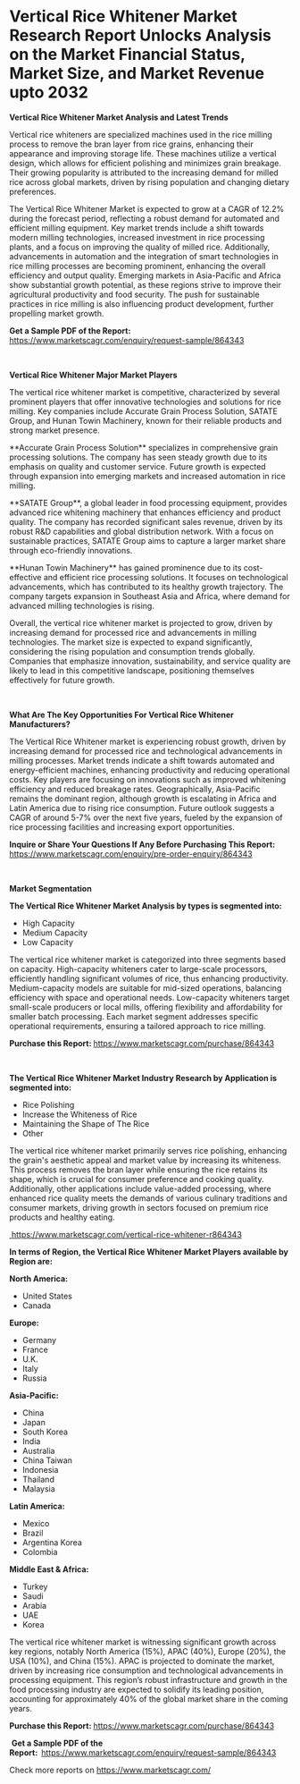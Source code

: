 <p><h1>Vertical Rice Whitener Market Research Report Unlocks Analysis on the Market Financial Status, Market Size, and Market Revenue upto 2032</h1></p><p><strong>Vertical Rice Whitener Market Analysis and Latest Trends</strong></p>
<p><p>Vertical rice whiteners are specialized machines used in the rice milling process to remove the bran layer from rice grains, enhancing their appearance and improving storage life. These machines utilize a vertical design, which allows for efficient polishing and minimizes grain breakage. Their growing popularity is attributed to the increasing demand for milled rice across global markets, driven by rising population and changing dietary preferences.</p><p>The Vertical Rice Whitener Market is expected to grow at a CAGR of 12.2% during the forecast period, reflecting a robust demand for automated and efficient milling equipment. Key market trends include a shift towards modern milling technologies, increased investment in rice processing plants, and a focus on improving the quality of milled rice. Additionally, advancements in automation and the integration of smart technologies in rice milling processes are becoming prominent, enhancing the overall efficiency and output quality. Emerging markets in Asia-Pacific and Africa show substantial growth potential, as these regions strive to improve their agricultural productivity and food security. The push for sustainable practices in rice milling is also influencing product development, further propelling market growth.</p></p>
<p><strong>Get a Sample PDF of the Report:&nbsp;</strong> <a href="https://www.marketscagr.com/enquiry/request-sample/864343?utm_campaign=2600&utm_medium=2&utm_source=Github&utm_content=ia&utm_term=20022025&utm_id=vertical-rice-whitener">https://www.marketscagr.com/enquiry/request-sample/864343</a></p>
<p>&nbsp;</p>
<p><strong>Vertical Rice Whitener Major Market Players</strong></p>
<p><p>The vertical rice whitener market is competitive, characterized by several prominent players that offer innovative technologies and solutions for rice milling. Key companies include Accurate Grain Process Solution, SATATE Group, and Hunan Towin Machinery, known for their reliable products and strong market presence.</p><p>**Accurate Grain Process Solution** specializes in comprehensive grain processing solutions. The company has seen steady growth due to its emphasis on quality and customer service. Future growth is expected through expansion into emerging markets and increased automation in rice milling.</p><p>**SATATE Group**, a global leader in food processing equipment, provides advanced rice whitening machinery that enhances efficiency and product quality. The company has recorded significant sales revenue, driven by its robust R&D capabilities and global distribution network. With a focus on sustainable practices, SATATE Group aims to capture a larger market share through eco-friendly innovations.</p><p>**Hunan Towin Machinery** has gained prominence due to its cost-effective and efficient rice processing solutions. It focuses on technological advancements, which has contributed to its healthy growth trajectory. The company targets expansion in Southeast Asia and Africa, where demand for advanced milling technologies is rising.</p><p>Overall, the vertical rice whitener market is projected to grow, driven by increasing demand for processed rice and advancements in milling technologies. The market size is expected to expand significantly, considering the rising population and consumption trends globally. Companies that emphasize innovation, sustainability, and service quality are likely to lead in this competitive landscape, positioning themselves effectively for future growth.</p></p>
<p>&nbsp;</p>
<p><strong>What Are The Key Opportunities For Vertical Rice Whitener Manufacturers?</strong></p>
<p><p>The Vertical Rice Whitener market is experiencing robust growth, driven by increasing demand for processed rice and technological advancements in milling processes. Market trends indicate a shift towards automated and energy-efficient machines, enhancing productivity and reducing operational costs. Key players are focusing on innovations such as improved whitening efficiency and reduced breakage rates. Geographically, Asia-Pacific remains the dominant region, although growth is escalating in Africa and Latin America due to rising rice consumption. Future outlook suggests a CAGR of around 5-7% over the next five years, fueled by the expansion of rice processing facilities and increasing export opportunities.</p></p>
<p><strong>Inquire or Share Your Questions If Any Before Purchasing This Report:</strong> <a href="https://www.marketscagr.com/enquiry/pre-order-enquiry/864343?utm_campaign=2600&utm_medium=2&utm_source=Github&utm_content=ia&utm_term=20022025&utm_id=vertical-rice-whitener">https://www.marketscagr.com/enquiry/pre-order-enquiry/864343</a></p>
<p>&nbsp;</p>
<p><strong>Market Segmentation</strong></p>
<p><strong>The Vertical Rice Whitener Market Analysis by types is segmented into:</strong></p>
<p><ul><li>High Capacity</li><li>Medium Capacity</li><li>Low Capacity</li></ul></p>
<p><p>The vertical rice whitener market is categorized into three segments based on capacity. High-capacity whiteners cater to large-scale processors, efficiently handling significant volumes of rice, thus enhancing productivity. Medium-capacity models are suitable for mid-sized operations, balancing efficiency with space and operational needs. Low-capacity whiteners target small-scale producers or local mills, offering flexibility and affordability for smaller batch processing. Each market segment addresses specific operational requirements, ensuring a tailored approach to rice milling.</p></p>
<p><strong>Purchase this Report:&nbsp;</strong><a href="https://www.marketscagr.com/purchase/864343?utm_campaign=2600&utm_medium=2&utm_source=Github&utm_content=ia&utm_term=20022025&utm_id=vertical-rice-whitener">https://www.marketscagr.com/purchase/864343</a></p>
<p>&nbsp;</p>
<p><strong>The Vertical Rice Whitener Market Industry Research by Application is segmented into:</strong></p>
<p><ul><li>Rice Polishing</li><li>Increase the Whiteness of Rice</li><li>Maintaining the Shape of The Rice</li><li>Other</li></ul></p>
<p><p>The vertical rice whitener market primarily serves rice polishing, enhancing the grain's aesthetic appeal and market value by increasing its whiteness. This process removes the bran layer while ensuring the rice retains its shape, which is crucial for consumer preference and cooking quality. Additionally, other applications include value-added processing, where enhanced rice quality meets the demands of various culinary traditions and consumer markets, driving growth in sectors focused on premium rice products and healthy eating.</p></p>
<p><a href="https://www.marketscagr.com/vertical-rice-whitener-r864343?utm_campaign=2600&utm_medium=2&utm_source=Github&utm_content=ia&utm_term=20022025&utm_id=vertical-rice-whitener">&nbsp;https://www.marketscagr.com/vertical-rice-whitener-r864343</a></p>
<p><strong>In terms of Region, the Vertical Rice Whitener Market Players available by Region are:</strong></p>
<p>
    <p> <strong> North America: </strong>
        <ul>
            <li>United States</li>
            <li>Canada</li>
        </ul>
        </p> 
    <p> <strong> Europe: </strong>
        <ul>
            <li>Germany</li>
            <li>France</li>
            <li>U.K.</li>
            <li>Italy</li>
            <li>Russia</li>
        </ul>
        </p> 
    <p> <strong> Asia-Pacific: </strong>
        <ul>
            <li>China</li>
            <li>Japan</li>
            <li>South Korea</li>
            <li>India</li>
            <li>Australia</li>
            <li>China Taiwan</li>
            <li>Indonesia</li>
            <li>Thailand</li>
            <li>Malaysia</li>
        </ul>
        </p> 
    <p> <strong> Latin America: </strong>
        <ul>
            <li>Mexico</li>
            <li>Brazil</li>
            <li>Argentina Korea</li>
            <li>Colombia</li>
        </ul>
        </p> 
    <p> <strong> Middle East & Africa: </strong>
        <ul>
            <li>Turkey</li>
            <li>Saudi</li>
            <li>Arabia</li>
            <li>UAE</li>
            <li>Korea</li>
        </ul>
    </p>
    </p>
<p><p>The vertical rice whitener market is witnessing significant growth across key regions, notably North America (15%), APAC (40%), Europe (20%), the USA (10%), and China (15%). APAC is projected to dominate the market, driven by increasing rice consumption and technological advancements in processing equipment. This region’s robust infrastructure and growth in the food processing industry are expected to solidify its leading position, accounting for approximately 40% of the global market share in the coming years.</p></p>
<p><strong>Purchase this Report: </strong><a href="https://www.marketscagr.com/purchase/864343?utm_campaign=2600&utm_medium=2&utm_source=Github&utm_content=ia&utm_term=20022025&utm_id=vertical-rice-whitener">https://www.marketscagr.com/purchase/864343</a></p>
<p>&nbsp;<strong>Get a Sample PDF of the Report:&nbsp;&nbsp;</strong><a href="https://www.marketscagr.com/enquiry/request-sample/864343?utm_campaign=2600&utm_medium=2&utm_source=Github&utm_content=ia&utm_term=20022025&utm_id=vertical-rice-whitener">https://www.marketscagr.com/enquiry/request-sample/864343</a></p>
<p><strong></strong></p>
<p>Check more reports on <a href="https://www.marketscagr.com/?utm_campaign=2600&utm_medium=2&utm_source=Github&utm_content=ia&utm_term=20022025&utm_id=vertical-rice-whitener">https://www.marketscagr.com/</a></p>